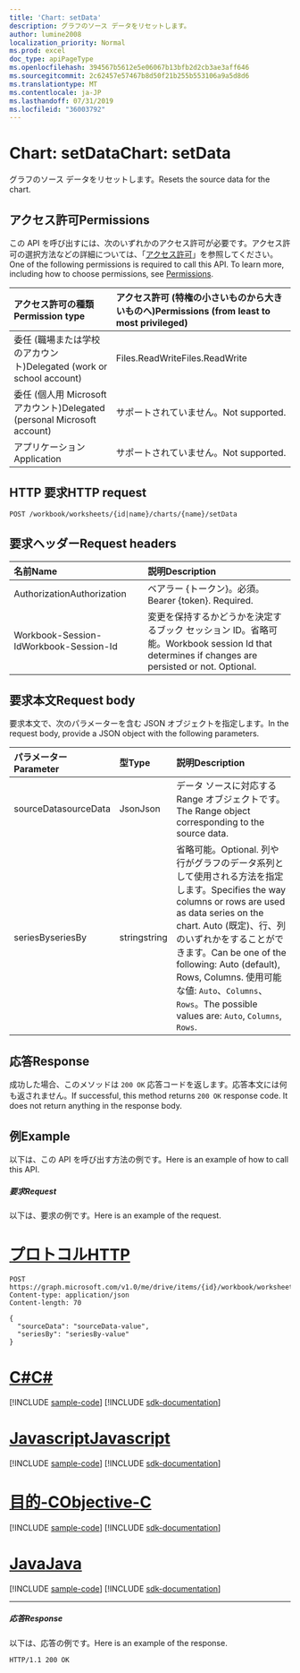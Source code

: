 ```yaml
---
title: 'Chart: setData'
description: グラフのソース データをリセットします。
author: lumine2008
localization_priority: Normal
ms.prod: excel
doc_type: apiPageType
ms.openlocfilehash: 394567b5612e5e06067b13bfb2d2cb3ae3aff646
ms.sourcegitcommit: 2c62457e57467b8d50f21b255b553106a9a5d8d6
ms.translationtype: MT
ms.contentlocale: ja-JP
ms.lasthandoff: 07/31/2019
ms.locfileid: "36003792"
---
```

# <a name="chart-setdata"></a><span data-ttu-id="be648-103">Chart: setData</span><span class="sxs-lookup"><span data-stu-id="be648-103">Chart: setData</span></span>

<span data-ttu-id="be648-104">グラフのソース データをリセットします。</span><span class="sxs-lookup"><span data-stu-id="be648-104">Resets the source data for the chart.</span></span>
## <a name="permissions"></a><span data-ttu-id="be648-105">アクセス許可</span><span class="sxs-lookup"><span data-stu-id="be648-105">Permissions</span></span>
<span data-ttu-id="be648-p101">この API を呼び出すには、次のいずれかのアクセス許可が必要です。アクセス許可の選択方法などの詳細については、「[アクセス許可](/graph/permissions-reference)」を参照してください。</span><span class="sxs-lookup"><span data-stu-id="be648-p101">One of the following permissions is required to call this API. To learn more, including how to choose permissions, see [Permissions](/graph/permissions-reference).</span></span>

|<span data-ttu-id="be648-108">アクセス許可の種類</span><span class="sxs-lookup"><span data-stu-id="be648-108">Permission type</span></span>      | <span data-ttu-id="be648-109">アクセス許可 (特権の小さいものから大きいものへ)</span><span class="sxs-lookup"><span data-stu-id="be648-109">Permissions (from least to most privileged)</span></span>              |
|:--------------------|:---------------------------------------------------------|
|<span data-ttu-id="be648-110">委任 (職場または学校のアカウント)</span><span class="sxs-lookup"><span data-stu-id="be648-110">Delegated (work or school account)</span></span> | <span data-ttu-id="be648-111">Files.ReadWrite</span><span class="sxs-lookup"><span data-stu-id="be648-111">Files.ReadWrite</span></span>    |
|<span data-ttu-id="be648-112">委任 (個人用 Microsoft アカウント)</span><span class="sxs-lookup"><span data-stu-id="be648-112">Delegated (personal Microsoft account)</span></span> | <span data-ttu-id="be648-113">サポートされていません。</span><span class="sxs-lookup"><span data-stu-id="be648-113">Not supported.</span></span>    |
|<span data-ttu-id="be648-114">アプリケーション</span><span class="sxs-lookup"><span data-stu-id="be648-114">Application</span></span> | <span data-ttu-id="be648-115">サポートされていません。</span><span class="sxs-lookup"><span data-stu-id="be648-115">Not supported.</span></span> |

## <a name="http-request"></a><span data-ttu-id="be648-116">HTTP 要求</span><span class="sxs-lookup"><span data-stu-id="be648-116">HTTP request</span></span>
<!-- { "blockType": "ignored" } -->
```http
POST /workbook/worksheets/{id|name}/charts/{name}/setData

```
## <a name="request-headers"></a><span data-ttu-id="be648-117">要求ヘッダー</span><span class="sxs-lookup"><span data-stu-id="be648-117">Request headers</span></span>
| <span data-ttu-id="be648-118">名前</span><span class="sxs-lookup"><span data-stu-id="be648-118">Name</span></span>       | <span data-ttu-id="be648-119">説明</span><span class="sxs-lookup"><span data-stu-id="be648-119">Description</span></span>|
|:---------------|:----------|
| <span data-ttu-id="be648-120">Authorization</span><span class="sxs-lookup"><span data-stu-id="be648-120">Authorization</span></span>  | <span data-ttu-id="be648-p102">ベアラー {トークン}。必須。</span><span class="sxs-lookup"><span data-stu-id="be648-p102">Bearer {token}. Required.</span></span> |
| <span data-ttu-id="be648-123">Workbook-Session-Id</span><span class="sxs-lookup"><span data-stu-id="be648-123">Workbook-Session-Id</span></span>  | <span data-ttu-id="be648-p103">変更を保持するかどうかを決定するブック セッション ID。省略可能。</span><span class="sxs-lookup"><span data-stu-id="be648-p103">Workbook session Id that determines if changes are persisted or not. Optional.</span></span>|

## <a name="request-body"></a><span data-ttu-id="be648-126">要求本文</span><span class="sxs-lookup"><span data-stu-id="be648-126">Request body</span></span>
<span data-ttu-id="be648-127">要求本文で、次のパラメーターを含む JSON オブジェクトを指定します。</span><span class="sxs-lookup"><span data-stu-id="be648-127">In the request body, provide a JSON object with the following parameters.</span></span>

| <span data-ttu-id="be648-128">パラメーター</span><span class="sxs-lookup"><span data-stu-id="be648-128">Parameter</span></span>    | <span data-ttu-id="be648-129">型</span><span class="sxs-lookup"><span data-stu-id="be648-129">Type</span></span>   |<span data-ttu-id="be648-130">説明</span><span class="sxs-lookup"><span data-stu-id="be648-130">Description</span></span>|
|:---------------|:--------|:----------|
|<span data-ttu-id="be648-131">sourceData</span><span class="sxs-lookup"><span data-stu-id="be648-131">sourceData</span></span>|<span data-ttu-id="be648-132">Json</span><span class="sxs-lookup"><span data-stu-id="be648-132">Json</span></span>|<span data-ttu-id="be648-133">データ ソースに対応する Range オブジェクトです。</span><span class="sxs-lookup"><span data-stu-id="be648-133">The Range object corresponding to the source data.</span></span>|
|<span data-ttu-id="be648-134">seriesBy</span><span class="sxs-lookup"><span data-stu-id="be648-134">seriesBy</span></span>|<span data-ttu-id="be648-135">string</span><span class="sxs-lookup"><span data-stu-id="be648-135">string</span></span>|<span data-ttu-id="be648-136">省略可能。</span><span class="sxs-lookup"><span data-stu-id="be648-136">Optional.</span></span> <span data-ttu-id="be648-137">列や行がグラフのデータ系列として使用される方法を指定します。</span><span class="sxs-lookup"><span data-stu-id="be648-137">Specifies the way columns or rows are used as data series on the chart.</span></span> <span data-ttu-id="be648-138">Auto (既定)、行、列のいずれかをすることができます。</span><span class="sxs-lookup"><span data-stu-id="be648-138">Can be one of the following: Auto (default), Rows, Columns.</span></span>  <span data-ttu-id="be648-139">使用可能な値: `Auto`、`Columns`、`Rows`。</span><span class="sxs-lookup"><span data-stu-id="be648-139">The possible values are: `Auto`, `Columns`, `Rows`.</span></span>|

## <a name="response"></a><span data-ttu-id="be648-140">応答</span><span class="sxs-lookup"><span data-stu-id="be648-140">Response</span></span>

<span data-ttu-id="be648-p105">成功した場合、このメソッドは `200 OK` 応答コードを返します。応答本文には何も返されません。</span><span class="sxs-lookup"><span data-stu-id="be648-p105">If successful, this method returns `200 OK` response code. It does not return anything in the response body.</span></span>

## <a name="example"></a><span data-ttu-id="be648-143">例</span><span class="sxs-lookup"><span data-stu-id="be648-143">Example</span></span>
<span data-ttu-id="be648-144">以下は、この API を呼び出す方法の例です。</span><span class="sxs-lookup"><span data-stu-id="be648-144">Here is an example of how to call this API.</span></span>
##### <a name="request"></a><span data-ttu-id="be648-145">要求</span><span class="sxs-lookup"><span data-stu-id="be648-145">Request</span></span>
<span data-ttu-id="be648-146">以下は、要求の例です。</span><span class="sxs-lookup"><span data-stu-id="be648-146">Here is an example of the request.</span></span>

# <a name="httptabhttp"></a>[<span data-ttu-id="be648-147">プロトコル</span><span class="sxs-lookup"><span data-stu-id="be648-147">HTTP</span></span>](#tab/http)
<!-- {
  "blockType": "request",
  "name": "chart_setdata"
}-->
```http
POST https://graph.microsoft.com/v1.0/me/drive/items/{id}/workbook/worksheets/{id|name}/charts/{name}/setData
Content-type: application/json
Content-length: 70

{
  "sourceData": "sourceData-value",
  "seriesBy": "seriesBy-value"
}
```
# <a name="ctabcsharp"></a>[<span data-ttu-id="be648-148">C#</span><span class="sxs-lookup"><span data-stu-id="be648-148">C#</span></span>](#tab/csharp)
[!INCLUDE [sample-code](../includes/snippets/csharp/chart-setdata-csharp-snippets.md)]
[!INCLUDE [sdk-documentation](../includes/snippets/snippets-sdk-documentation-link.md)]

# <a name="javascripttabjavascript"></a>[<span data-ttu-id="be648-149">Javascript</span><span class="sxs-lookup"><span data-stu-id="be648-149">Javascript</span></span>](#tab/javascript)
[!INCLUDE [sample-code](../includes/snippets/javascript/chart-setdata-javascript-snippets.md)]
[!INCLUDE [sdk-documentation](../includes/snippets/snippets-sdk-documentation-link.md)]

# <a name="objective-ctabobjc"></a>[<span data-ttu-id="be648-150">目的-C</span><span class="sxs-lookup"><span data-stu-id="be648-150">Objective-C</span></span>](#tab/objc)
[!INCLUDE [sample-code](../includes/snippets/objc/chart-setdata-objc-snippets.md)]
[!INCLUDE [sdk-documentation](../includes/snippets/snippets-sdk-documentation-link.md)]

# <a name="javatabjava"></a>[<span data-ttu-id="be648-151">Java</span><span class="sxs-lookup"><span data-stu-id="be648-151">Java</span></span>](#tab/java)
[!INCLUDE [sample-code](../includes/snippets/java/chart-setdata-java-snippets.md)]
[!INCLUDE [sdk-documentation](../includes/snippets/snippets-sdk-documentation-link.md)]

---


##### <a name="response"></a><span data-ttu-id="be648-152">応答</span><span class="sxs-lookup"><span data-stu-id="be648-152">Response</span></span>
<span data-ttu-id="be648-153">以下は、応答の例です。</span><span class="sxs-lookup"><span data-stu-id="be648-153">Here is an example of the response.</span></span> 
<!-- {
  "blockType": "response"
} -->
```http
HTTP/1.1 200 OK
```

<!-- uuid: 8fcb5dbc-d5aa-4681-8e31-b001d5168d79
2015-10-25 14:57:30 UTC -->
<!-- {
  "type": "#page.annotation",
  "description": "Chart: setData",
  "keywords": "",
  "section": "documentation",
  "tocPath": "",
  "suppressions": [
  ]
}-->
